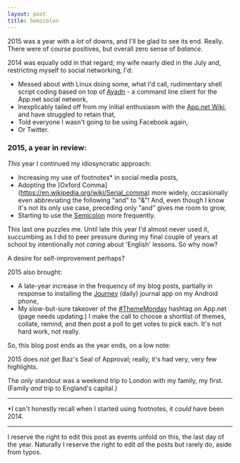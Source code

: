 ```yaml
---
layout: post
title: Semicolon
---
```


2015 was a year with a *lot* of downs, and I'll be glad to see its end.  Really.  There were of course positives, but overall zero sense of *balance.*

2014 was equally odd in that regard; my wife nearly died in the July and, restricting myself to social networking, I'd:

* Messed about with Linux doing some, what I'd call, rudimentary shell script coding based on top of [Ayadn](https://github.com/ericdke/na/blob/master/README.md) - a command line client for the App.net social network,
* Inexplicably tailed off from my initial enthusiasm with the [App.net Wiki](http://appdotnetwiki.net/), and have struggled to retain that,
* Told everyone I wasn't going to be using Facebook again,
* Or Twitter.

### 2015, a year in review:

*This* year I continued my idiosyncratic approach:

* Increasing my use of footnotes\* in social media posts,
* Adopting the [Oxford Comma] (https://en.wikipedia.org/wiki/Serial_comma) more widely, occasionally even abbreviating the following "and" to "&"!  And, even though I know it's not its only use case, preceding only "and" gives me room to grow,
* Starting to use the [Semicolon](https://en.wikipedia.org/wiki/Semicolon) more frequently.

This last one puzzles me.  Until late this year I'd almost never used it, succumbing as I did to peer pressure during my final couple of years at school by intentionally not *caring* about 'English' lessons.  So why now?

A desire for self-improvement perhaps?

2015 also brought:

* A late-year increase in the frequency of my blog posts, partially in response to installing the [Journey](http://2appstudio.com/journey/) (daily) journal app on my Android phone,
* My slow-but-sure takeover of the [#ThemeMonday](http://appdotnetwiki.net/w/index.php?title=ThemeMondayhashtag) hashtag on App.net (page needs updating.)  I make the call to choose a shortlist of themes, collate, remind, and then post a poll to get votes to pick each.  It's not hard work, not really.

So, this blog post ends as the year ends, on a low note:

2015 does *not* get Baz's Seal of Approval; really, it's had very, very few highlights.

The *only* standout was a weekend trip to London with my family, my first.  (Family *and* trip to England's capital.)

---

\*I can't honestly recall when I started using footnotes, it *could* have been 2014.

---

I reserve the right to edit this post as events unfold on this, the last day of the year.  Naturally I reserve the right to edit *all* the posts but rarely do, aside from typos.